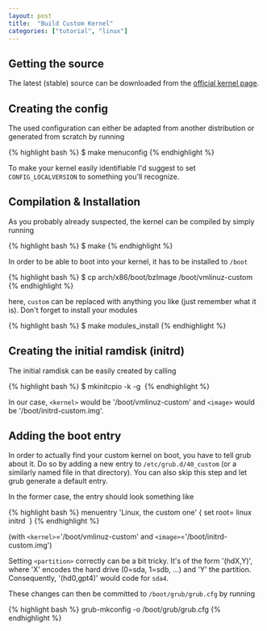 ```yaml
---
layout: post
title:  "Build Custom Kernel"
categories: ["tutorial", "linux"]
---
```


Getting the source
------------------
The latest (stable) source can be downloaded from the [official kernel page](https://www.kernel.org/).


Creating the config
-------------------
The used configuration can either be adapted from another distribution or generated from scratch by running

{% highlight bash %}
$ make menuconfig
{% endhighlight %}

To make your kernel easily identifiable I'd suggest to set `CONFIG_LOCALVERSION` to something you'll recognize.


Compilation & Installation
--------------------------
As you probably already suspected, the kernel can be compiled by simply running

{% highlight bash %}
$ make
{% endhighlight %}

In order to be able to boot into your kernel, it has to be installed to `/boot`

{% highlight bash %}
$ cp arch/x86/boot/bzImage /boot/vmlinuz-custom
{% endhighlight %}

here, `custom` can be replaced with anything you like (just remember what it is).
Don't forget to install your modules

{% highlight bash %}
$ make modules_install
{% endhighlight %}


Creating the initial ramdisk (initrd)
-------------------------------------
The initial ramdisk can be easily created by calling

{% highlight bash %}
$ mkinitcpio -k <kernel> -g <image>
{% endhighlight %}

In our case, `<kernel>` would be '/boot/vmlinuz-custom' and `<image>` would be '/boot/initrd-custom.img'.

Adding the boot entry
---------------------
In order to actually find your custom kernel on boot, you have to tell grub about it.
Do so by adding a new entry to `/etc/grub.d/40_custom` (or a similarly named file in that directory). You can also skip this step and let grub generate a default entry.

In the former case, the entry should look something like

{% highlight bash %}
menuentry 'Linux, the custom one' {
    set root=<partition>
    linux <kernel>
    initrd <image>
}
{% endhighlight %}

(with `<kernel>`='/boot/vmlinuz-custom' and `<image>`='/boot/initrd-custom.img')

Setting `<partition>` correctly can be a bit tricky. It's of the form '(hdX,Y)', where 'X' encodes the hard drive (0=sda, 1=sdb, ...) and 'Y' the partition.
Consequently, '(hd0,gpt4)' would code for `sda4`.

These changes can then be committed to `/boot/grub/grub.cfg` by running

{% highlight bash %}
grub-mkconfig -o /boot/grub/grub.cfg
{% endhighlight %}
